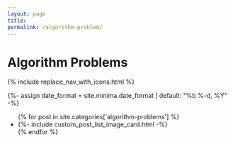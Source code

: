 ```yaml
---
layout: page
title: 
permalink: /algorithm-problem/
---
```


# Algorithm Problems

{% include replace_nav_with_icons.html %}

{%- assign date_format = site.minima.date_format | default: "%b %-d, %Y" -%}
<ul class="post-list">
{% for post in site.categories['algorithm-problems'] %}
      <li>
    {%- include custom_post_list_image_card.html -%}
    </li>
{% endfor %}
</ul>
